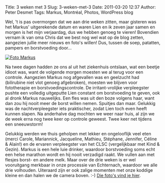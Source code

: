 Title: 3 weken met 3
Slug: 3-weken-met-3
Date: 2011-03-20 12:37
Author: Peter Desmet
Tags: Markus, Montréal, Photos, WordPress blog

Wel, 't is pas overmorgen dat we aan drie weken zitten, maar gisteren was het Markus' uitgerekende datum en waren Lien en ik zeven jaar samen en morgen is het mijn verjaardag, dus we hebben genoeg te vieren! Bovendien vernam ik van oma Chris dat we best nog wel wat op de blog zetten, aangezien jullie meer nieuws en foto's willen! Dus, tussen de soep, patatten, pampers en borstvoeding door...

[![Foto Markus](https://lh5.googleusercontent.com/--P6vg5UTOc4/TYYyeSzBrQI/AAAAAAAAF2Q/K4lD_w04jDM/s800/DSC_0200.JPG "Juij! Meer foto's!")](https://picasaweb.google.com/Peter.Desmet/3WekenMet3?authuser=0&authkey=Gv1sRgCPGY8b7cs-yyoAE&feat=directlink)

Na twee dagen hadden ze ons al uit het ziekenhuis ontslaan, wat een beetje idioot was, want de volgende morgen moesten we al terug voor een controle. Aangezien Markus nog afgevallen was en geelzucht had (bilirubine niet vlot genoeg afgebroken), moesten we blijven voor fototherapie en borstvoedingscontrole. De irritant-vrolijke verpleegster pushte een volledig uitgeputte Lien constant om borstvoeding te geven, ook al dronk Markus nauwelijks. Een fles was uit den boze volgens haar, want dan zou hij nooit meer de borst willen nemen. Spuitjes dan maar. Gelukkig was de nachtverpleegster iets praktischer, zodat Lien toch even heeft kunnen slapen. Na anderhalve dag mochten we weer naar huis, al zijn we de week erna nog twee keer op controle geweest. Twee keer net tijdens een sneeuwstorm!

Gelukkig werden we thuis geholpen met lekker en ongelooflijk veel eten (merci Carole, Mariannick, Jacqueline, Mathieu, Stéphane, Jennifer, Céline & Alain!) en de ervaren verpleegster van het CLSC (vergelijkbaar met Kind & Gezin). Markus is een hele luie drinker, waardoor borstvoeding soms echt een helse marathon wordt en hij nooit verzadigd raakt. We vullen aan met flesjes borst- en andere melk. Maar over de drie weken is er wel vooruitgang merkbaar in onze processie van Echternach, waardoor we alle drie volhouden. Uiteraard zijn er ook zalige momenten met onze koddige kleine en dan halen we de camera boven. :-) [Die foto's vind je hier](https://picasaweb.google.com/Peter.Desmet/3WekenMet3?authuser=0&authkey=Gv1sRgCPGY8b7cs-yyoAE&feat=directlink).